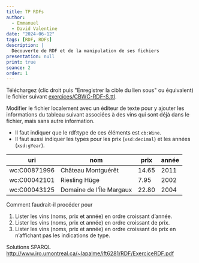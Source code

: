 ```yaml
---
title: TP RDFs
author:
  - Emmanuel
  - David Valentine
date: "2024-06-12"
tags: [RDF, RDFs]
description: |
  Découverte de RDF et de la manipulation de ses fichiers
presentation: null
print: true
seance: 2
order: 1
---
```


<script>
import { base } from '$app/paths';
</script>

Téléchargez (clic droit puis "Enregistrer la cible du lien sous" ou équivalent) le fichier suivant [exercices/CBWC-RDF-S.ttl]({base}/exercices/CBWC-RDF-S.ttl).

Modifier le fichier localement avec un éditeur de texte pour y ajouter les informations du tableau suivant associées à des vins qui sont déjà dans le fichier, mais sans autre information.

- Il faut indiquer que le rdf:type de ces éléments est `cb:Wine`.
- Il faut aussi indiquer les types pour les prix (`xsd:decimal`) et les années (`xsd:gYear`).

| uri          | nom                      | prix  | année |
| ------------ | ------------------------ | ----- | ----- |
| wc:C00871996 | Château Montguérêt       | 14.65 | 2011  |
| wc:C00042101 | Riesling Hüge            | 7.95  | 2002  |
| wc:C00043125 | Domaine de l’Île Margaux | 22.80 | 2004  |

Comment faudrait-il procéder pour

1. Lister les vins (noms, prix et année) en ordre croissant d’année.
1. Lister les vins (noms, prix et année) en ordre croissant de prix.
1. Lister les vins (noms, prix et année) en ordre croissant de prix en n’affichant pas les indications de type.

Solutions SPARQL http://www.iro.umontreal.ca/~lapalme/ift6281/RDF/ExerciceRDF.pdf